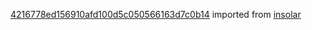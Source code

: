 [4216778ed156910afd100d5c050566163d7c0b14](https://github.com/insolar/insolar/commit/4216778ed156910afd100d5c050566163d7c0b14) imported from [insolar](https://github.com/insolar/insolar)
